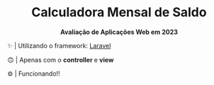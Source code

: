 <div align="center">
<h1>Calculadora Mensal de Saldo</h1>
<p><b>Avaliação de Aplicações Web em 2023</b></p>
</div>

✨ | Utilizando o framework: <a href="">Laravel</a>

🙃 | Apenas com o <b> controller </b> e <b> view </b>

⚙️ | Funcionando!!